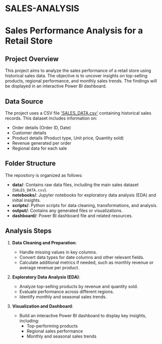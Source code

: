 # SALES-ANALYSIS
# Sales Performance Analysis for a Retail Store

## Project Overview
This project aims to analyze the sales performance of a retail store using historical sales data. The objective is to uncover insights on top-selling products, regional performance, and monthly sales trends. The findings will be displayed in an interactive Power BI dashboard.

## Data Source
The project uses a CSV file ['SALES_DATA.csv'](https://github.com/Rachaelehis/SALES-ANALYSIS/blob/main/Sales%20file.csv) containing historical sales records. This dataset includes information on:
- Order details (Order ID, Date)
- Customer details
- Product details (Product type, Unit price, Quantity sold)
- Revenue generated per order
- Regional data for each sale

## Folder Structure
The repository is organized as follows:
- **data/**: Contains raw data files, including the main sales dataset (`SALES_DATA.csv`).
- **notebooks/**: Jupyter notebooks for exploratory data analysis (EDA) and initial insights.
- **scripts/**: Python scripts for data cleaning, transformations, and analysis.
- **output/**: Contains any generated files or visualizations.
- **dashboard/**: Power BI dashboard file and related resources.

## Analysis Steps
1. **Data Cleaning and Preparation**:
   - Handle missing values in key columns.
   - Convert data types for date columns and other relevant fields.
   - Calculate additional metrics if needed, such as monthly revenue or average revenue per product.

2. **Exploratory Data Analysis (EDA)**:
   - Analyze top-selling products by revenue and quantity sold.
   - Evaluate performance across different regions.
   - Identify monthly and seasonal sales trends.

3. **Visualization and Dashboard**:
   - Build an interactive Power BI dashboard to display key insights, including:
     - Top-performing products
     - Regional sales performance
     - Monthly and seasonal sales trends

